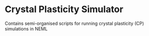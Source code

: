 # Crystal Plasticity Simulator

Contains semi-organised scripts for running crystal plasticity (CP) simulations in NEML
